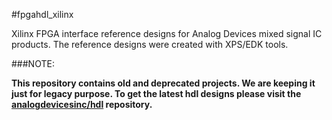 #fpgahdl_xilinx

Xilinx FPGA interface reference designs for Analog Devices mixed signal IC products. The reference designs were created with XPS/EDK tools.

###NOTE: 

**This repository contains old and deprecated projects. We are keeping it just for legacy purpose. To get the latest hdl designs please visit the [analogdevicesinc/hdl] repository.**

[analogdevicesinc/hdl]:https://github.com/analogdevicesinc/hdl
